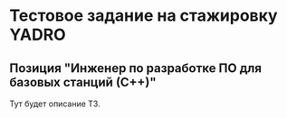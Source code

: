 # Тестовое задание на стажировку YADRO
## Позиция "Инженер по разработке ПО для базовых станций (С++)"
Тут будет описание ТЗ.